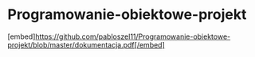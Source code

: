 # Programowanie-obiektowe-projekt

[embed]https://github.com/pabloszel11/Programowanie-obiektowe-projekt/blob/master/dokumentacja.pdf[/embed]
